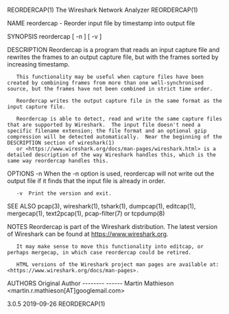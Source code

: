 REORDERCAP(1)                                                                                                                                The Wireshark Network Analyzer                                                                                                                               REORDERCAP(1)

NAME
       reordercap - Reorder input file by timestamp into output file

SYNOPSIS
       reordercap [ -n ] [ -v ] <infile> <outfile>

DESCRIPTION
       Reordercap is a program that reads an input capture file and rewrites the frames to an output capture file, but with the frames sorted by increasing timestamp.

       This functionality may be useful when capture files have been created by combining frames from more than one well-synchronised source, but the frames have not been combined in strict time order.

       Reordercap writes the output capture file in the same format as the input capture file.

       Reordercap is able to detect, read and write the same capture files that are supported by Wireshark.  The input file doesn't need a specific filename extension; the file format and an optional gzip compression will be detected automatically.  Near the beginning of the DESCRIPTION section of wireshark(1)
       or <https://www.wireshark.org/docs/man-pages/wireshark.html> is a detailed description of the way Wireshark handles this, which is the same way reordercap handles this.

OPTIONS
       -n  When the -n option is used, reordercap will not write out the output file if it finds that the input file is already in order.

       -v  Print the version and exit.

SEE ALSO
       pcap(3), wireshark(1), tshark(1), dumpcap(1), editcap(1), mergecap(1), text2pcap(1), pcap-filter(7) or tcpdump(8)

NOTES
       Reordercap is part of the Wireshark distribution.  The latest version of Wireshark can be found at <https://www.wireshark.org>.

       It may make sense to move this functionality into editcap, or perhaps mergecap, in which case reordercap could be retired.

       HTML versions of the Wireshark project man pages are available at: <https://www.wireshark.org/docs/man-pages>.

AUTHORS
         Original Author
         -------- ------
         Martin Mathieson             <martin.r.mathieson[AT]googlemail.com>

3.0.5                                                                                                                                                  2019-09-26                                                                                                                                         REORDERCAP(1)
